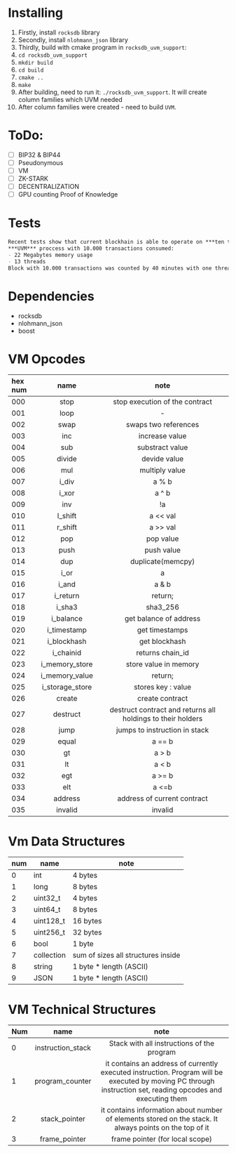 # Installing
1. Firstly, install `rocksdb` library
2. Secondly, install `nlohmann_json` library
3. Thirdly, build with cmake program in `rocksdb_uvm_support`:
  1. `cd rocksdb_uvm_support`
  2. `mkdir build`
  3. `cd build`
  4. `cmake ..`
  5. `make`
4. After building, need to run it:  `./rocksdb_uvm_support`. It will create column families which UVM needed
5. After column families were created - need to build `UVM`. 

# ToDo:
- [ ] BIP32 & BIP44
- [ ] Pseudonymous
- [ ] VM
- [ ] ZK-STARK
- [ ] DECENTRALIZATION
- [ ] GPU counting Proof of Knowledge

# Tests

```markdown
Recent tests show that current blockhain is able to operate on ***ten thousand*** transaction easily.
***UVM*** proccess with 10.000 transactions consumed:
- 22 Megabytes memory usage
- 13 threads
Block with 10.000 transactions was counted by 40 minutes with one thread on Apple M1.
```

# Dependencies

- rocksdb
- nlohmann_json
- boost

# VM Opcodes

|hex num|name   		|note   													|
|	:---|	:---:		|				:---:										|
|000	|stop   		|stop execution of the contract 							|
|001	|loop   		|-   														|
|002	|swap   		|swaps two references   									|
|003	|inc 			|increase value 											|
|004	|sub 			|substract value 											|
|005	|divide 		|devide value 												|
|006	|mul 			|multiply value 											|
|007	|i_div 			|a % b														|
|008	|i_xor 			|a ^ b														|
|009	|inv 			|!a															|
|010	|l_shift		|a << val													|
|011	|r_shift		|a >> val													|
|012	|pop 			|pop value													|
|013	|push 			|push value													|
|014	|dup 			|duplicate(memcpy)											|
|015	|i_or 			|a |
|016	|i_and 			|a & b			 											|
|017	|i_return		|return;													|
|018	|i_sha3 		|sha3_256		 											|
|019	|i_balance 		|get balance of address										|
|020	|i_timestamp	|get timestamps												|
|021	|i_blockhash	|get blockhash												|
|022	|i_chainid 		|returns chain_id											|
|023	|i_memory_store	|store value in memory		 								|
|024	|i_memory_value|return;													|
|025	|i_storage_store|stores key : value		 									|
|026	|create 		|create contract 											|
|027	|destruct 		|destruct contract and returns all holdings to their holders|
|028	|jump 			|jumps to instruction <num> in stack						|
|029	|equal |a  == b	|
|030	|gt |a > b	|
|031	|lt |a < b	|
|032	|egt |a >= b	|
|033	|elt |a <=b	|
|034	|address |address of current contract	|
|035	|invalid |invalid	|

# Vm Data Structures

| num  | name       | note                               |
| ---- | ---------- | ---------------------------------- |
| 0    | int        | 4 bytes                            |
| 1    | long       | 8 bytes                            |
| 2    | uint32_t   | 4 bytes                            |
| 3    | uint64_t   | 8 bytes                            |
| 4    | uint128_t  | 16 bytes                           |
| 5    | uint256_t  | 32 bytes                           |
| 6    | bool       | 1 byte                             |
| 7    | collection | sum of sizes all structures inside |
| 8    | string     | 1 byte * length (ASCII)            |
| 9    | JSON       | 1 byte * length (ASCII)            |

# VM Technical Structures
|Num   |name   		|note   												     |
|	:---		|	:---:		 |				:---:											|
|0			   	 |instruction_stack   		|Stack with all instructions of the program 				  |
|1	|program_counter |it contains an address of currently executed instruction. Program will be executed by moving PC through instruction set, reading opcodes and executing them |
|2	|stack_pointer |it contains information about number of elements stored on the stack. It always points on the top of it |
|3	|frame_pointer |frame pointer (for local scope) |

